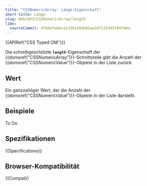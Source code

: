 ```yaml
---
title: "CSSNumericArray: Länge-Eigenschaft"
short-title: Länge
slug: Web/API/CSSNumericArray/length
l10n:
  sourceCommit: d76defab4ca13261e9de81ae1df125345f847b0a
---
```


{{APIRef("CSS Typed OM")}}

Die schreibgeschützte **`length`**-Eigenschaft der
{{domxref("CSSNumericArray")}}-Schnittstelle gibt die Anzahl der
{{domxref("CSSNumericValue")}}-Objekte in der Liste zurück.

## Wert

Ein ganzzahliger Wert, der die Anzahl der {{domxref("CSSNumericValue")}}-Objekte in der
Liste darstellt.

## Beispiele

To Do

## Spezifikationen

{{Specifications}}

## Browser-Kompatibilität

{{Compat}}
